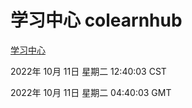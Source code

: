 # 学习中心 colearnhub
[学习中心](http://27.19.33.125:56308/colearnhub/)

2022年 10月 11日 星期二 12:40:03 CST

2022年 10月 11日 星期二 04:40:03 GMT
